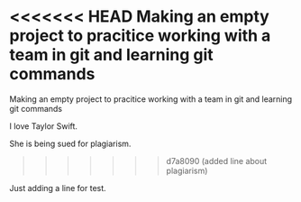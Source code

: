 <<<<<<< HEAD
Making an empty project to pracitice working with a team in git and learning git commands
=======
Making an empty project to pracitice working with a team in git and learning git commands

I love Taylor Swift.

She is being sued for plagiarism.
>>>>>>> d7a8090 (added line about plagiarism)

Just adding a line for test.